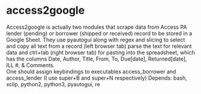 # access2google
Access2google is actually two modules that scrape data from Access PA lender (pending) or borrower (shipped or received) record to be stored in a Google Sheet.
They use pyautogui along with regex and slicing to select and copy all text from a record (left browser tab) parse the text for relevant data and ctrl+tab (right browser tab) for pasting into the spreadsheet, which has the columns Date, Author, Title,	From,	To,	Due[date],	Returned[date], ILL #, & Comments.  
One should assign keybindings to executables access_borrower and access_lender (I use super+B and super+N respectively)
Depends: bash, xclip, python2, python3, pyautogui, re
